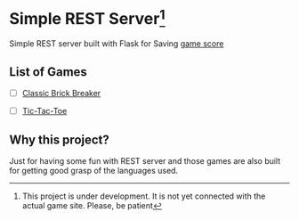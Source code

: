 Simple REST Server[^footnote]
=================
Simple REST server built with Flask for Saving [game score](http://wasi0013.github.io/Brick)

List of Games
--------------
- [ ] [Classic Brick Breaker](http://wasi0013.github.io/Brick)
- [ ] [Tic-Tac-Toe](http://wasi0013.github.io/tic-tac-toe)


Why this project?
-----------------

Just for having some fun with REST server and those games are also built
for getting good grasp of the languages used.


[^footnote]:This project is under development. It is not yet connected with the actual game site. Please, be patient